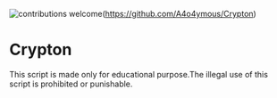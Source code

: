 ![contributions welcome](https://img.shields.io/badge/contributions-welcome-brightgreen.svg?style=flat)(https://github.com/A4o4ymous/Crypton)
# Crypton
This script is made only for educational purpose.The illegal  use of this script is prohibited or punishable.
